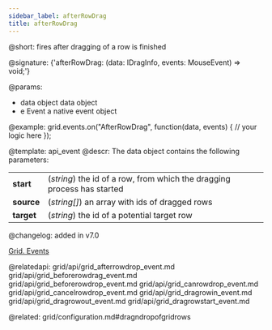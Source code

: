 ```yaml
---
sidebar_label: afterRowDrag
title: afterRowDrag
---          
```


@short: fires after dragging of a row is finished

@signature: {'afterRowDrag: (data: IDragInfo, events: MouseEvent) => void;'}

@params:
- data		object		data object
- e		    Event		a native event object

@example:
grid.events.on("AfterRowDrag", function(data, events) {
    // your logic here
});


@template: api_event
@descr:
The data object contains the following parameters:

<table class="webixdoc_links">
	<tbody>
        <tr>
			<td class="webixdoc_links0"><b>start</b></td>
			<td>(<i>string</i>) the id of a row, from which the dragging process has started</td>
		</tr>
        <tr>
			<td class="webixdoc_links0"><b>source</b></td>
			<td>(<i>string[]</i>) an array with ids of dragged rows</td>
		</tr>
        <tr>
			<td class="webixdoc_links0"><b>target</b></td>
			<td>(<i>string</i>) the id of a potential target row</td>
		</tr>
    </tbody>
</table>


@changelog: added in v7.0

[Grid. Events](https://snippet.dhtmlx.com/9zeyp4ds)

@relatedapi:
grid/api/grid_afterrowdrop_event.md
grid/api/grid_beforerowdrag_event.md
grid/api/grid_beforerowdrop_event.md
grid/api/grid_canrowdrop_event.md
grid/api/grid_cancelrowdrop_event.md
grid/api/grid_dragrowin_event.md
grid/api/grid_dragrowout_event.md
grid/api/grid_dragrowstart_event.md

@related: grid/configuration.md#dragndropofgridrows
